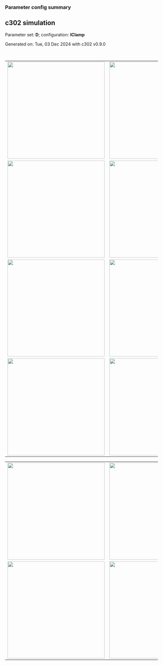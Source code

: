 ### Parameter config summary 
<h2>c302 simulation</h2>
<p>Parameter set: <b>D</b>; configuration: <b>IClamp</b></p>
<p>Generated on: Tue, 03 Dec 2024 with c302 v0.9.0</p><br/>
<table>

<tr>
  <td><a href="images/neurons_D_IClamp.png"><img alt=" " src="images/neurons_D_IClamp.png" height="320"/></a></td>
  <td><a href="images/traces_neuron_IClamp_D.png"><img alt=" " src="images/traces_neuron_IClamp_D.png" height="320"/></a></td>
</tr>

<tr>
  <td><a href="images/neuron_activity_D_IClamp.png"><img alt=" " src="images/neuron_activity_D_IClamp.png" height="320"/></a></td>
  <td><a href="images/traces_neuron_activity_IClamp_D.png"><img alt=" " src="images/traces_neuron_activity_IClamp_D.png" height="320"/></a></td>
</tr>

<tr>
  <td><a href="images/muscles_D_IClamp.png"><img alt=" " src="images/muscles_D_IClamp.png" height="320"/></a></td>
  <td><a href="images/traces_muscles_IClamp_D.png"><img alt=" " src="images/traces_muscles_IClamp_D.png" height="320"/></a></td>
</tr>

<tr>
  <td><a href="images/muscle_activity_D_IClamp.png"><img alt=" " src="images/muscle_activity_D_IClamp.png" height="320"/></a></td>
  <td><a href="images/traces_muscles_activity_IClamp_D.png"><img alt=" " src="images/traces_muscles_activity_IClamp_D.png" height="320"/></a></td>
</tr>
</table>
<table>

<tr><td><a href="images/c302_D_IClamp_exc_to_neurons.png"><img alt=" " src="images/c302_D_IClamp_exc_to_neurons.png" height="320"/></a></td>

  <td><a href="images/c302_D_IClamp_inh_to_neurons.png"><img alt=" " src="images/c302_D_IClamp_inh_to_neurons.png" height="320"/></a></td>

  <td><a href="images/c302_D_IClamp_elec_neurons_neurons.png"><img alt=" " src="images/c302_D_IClamp_elec_neurons_neurons.png" height="320"/></a></td></tr>

<tr><td><a href="images/c302_D_IClamp_exc_to_muscles.png"><img alt=" " src="images/c302_D_IClamp_exc_to_muscles.png" height="320"/></a></td>

  <td><a href="images/c302_D_IClamp_inh_to_muscles.png"><img alt=" " src="images/c302_D_IClamp_inh_to_muscles.png" height="320"/></a></td></tr>
</table>
